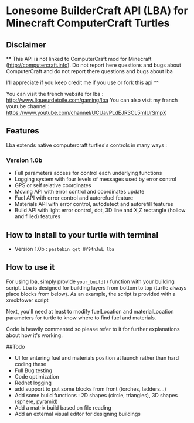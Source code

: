 # Lonesome BuilderCraft API (LBA) for Minecraft ComputerCraft Turtles

## Disclaimer
** This API is not linked to ComputerCraft mod for Minecraft (http://computercraft.info). Do not report here questions and bugs about ComputerCraft and do not report there questions and bugs about lba

I'll appreciate if you keep credit me if you use or fork this api ^^

You can visit the french website for lba : http://www.liqueurdetoile.com/gaming/lba
You can also visit my franch youtube channel : https://www.youtube.com/channel/UCUavPLdEJR3CL5mIUrSmpX

## Features
Lba extends native computercraft turtles's controls in many ways :
### Version 1.0b
- Full parameters access for control each underlying functions
- Logging system with four levels of messages used by error control
- GPS or self relative coordinates
- Moving API with error control and coordinates update
- Fuel API with error control and autorefuel feature
- Materials API with error control, autodetect and autorefill features
- Build API with light error control, dot, 3D line and X,Z rectangle (hollow and filled) features

## How to Install to your turtle with terminal
- Version 1.0b : `pastebin get UY94nJwL lba`

## How to use it
For using lba, simply provide `your_build()` function with your building script. Lba is designed for building layers from bottom to top (turtle always place blocks from below). As an example, the script is provided with a xmobtower script

Next, you'll need at least to modify fuelLocation and materialLocation parameters for turtle to know where to find fuel and materials.

Code is heavily commented so please refer to it for further explanations about how it's working.

##Todo
- UI for entering fuel and materials position at launch rather than hard coding these
- Full Bug testing
- Code optimization
- Rednet logging
- add support to put some blocks from front (torches, ladders...)
- Add some build functions : 2D shapes (circle, triangles), 3D shapes (sphere, pyramid)
- Add a matrix build based on file reading
- Add an external visual editor for designing buildings
